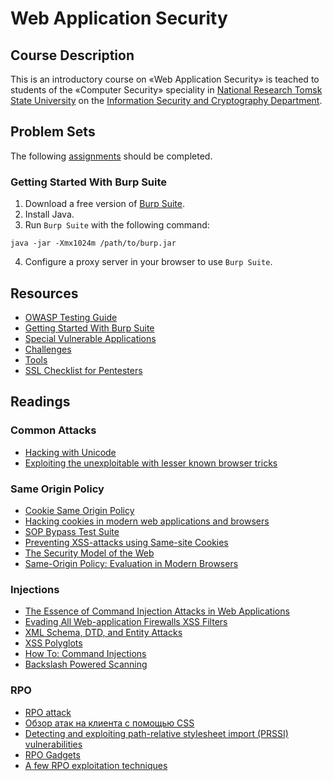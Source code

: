# Web Application Security

## Course Description

This is an introductory course on «Web Application Security» is teached to students of the «Computer Security» speciality in [National Research Tomsk State University](http://en.tsu.ru/) on the [Information Security and Cryptography Department](http://isc.tsu.ru).

## Problem Sets
The following [assignments](assignments.md) should be completed.

### Getting Started With Burp Suite
1. Download a free version of [Burp Suite](https://portswigger.net/burp/freedownload).
2. Install Java.
3. Run `Burp Suite` with the following command:

  ```
  java -jar -Xmx1024m /path/to/burp.jar
  ```

4. Configure a proxy server in your browser to use `Burp Suite`.

## Resources

* [OWASP Testing Guide](https://www.owasp.org/index.php/OWASP_Testing_Guide_v4_Table_of_Contents)
* [Getting Started With Burp Suite](https://portswigger.net/burp/help/suite_gettingstarted.html)
* [Special Vulnerable Applications](apps.md)
* [Challenges](challenges.md)
* [Tools](tools.md)
* [SSL Checklist for Pentesters](http://www.exploresecurity.com/wp-content/uploads/custom/SSL_manual_cheatsheet.html)

## Readings

### Common Attacks
* [Hacking with Unicode](https://speakerdeck.com/mathiasbynens/hacking-with-unicode)
* [Exploiting the unexploitable with lesser known browser tricks](https://speakerdeck.com/filedescriptor/exploiting-the-unexploitable-with-lesser-known-browser-tricks)

### Same Origin Policy
* [Cookie Same Origin Policy](https://crypto.stanford.edu/cs142/lectures/10-cookie-security.pdf)
* [Hacking cookies in modern web applications and browsers](http://gsec.hitb.org/materials/sg2015/D1%20-%20Dawid%20Czagan%20-%20Hacking%20Cookies%20in%20Modern%20Web%20Applications%20and%20Browsers.pdf)
* [SOP Bypass Test Suite](https://github.com/rafaybaloch/SOP-Bypass-Mini-Test-Suite)
* [Preventing XSS-attacks using Same-site Cookies](https://blogs.dropbox.com/tech/2017/03/preventing-cross-site-attacks-using-same-site-cookies/)
* [The Security Model of the Web](http://schd.ws/hosted_files/secappdev2017/a2/DeRyck_SecAppDev_WebSecurityModel.pdf)
* [Same-Origin Policy: Evaluation in Modern Browsers](https://www.usenix.org/system/files/conference/usenixsecurity17/sec17-schwenk.pdf)

### Injections
* [The Essence of Command Injection Attacks in Web Applications](http://web.cs.ucdavis.edu/~su/publications/popl06.pdf)
* [Evading All Web-application Firewalls XSS Filters](https://www.exploit-db.com/docs/38117.pdf)
* [XML Schema, DTD, and Entity Attacks](https://www.vsecurity.com//download/papers/XMLDTDEntityAttacks.pdf)
* [XSS Polyglots](https://blog.bugcrowd.com/xss-polyglots-the-context-contest)
* [How To: Command Injections](https://www.hackerone.com/blog/how-to-command-injections)
* [Backslash Powered Scanning](https://www.youtube.com/watch?list=PLuUtcRxSUZUpv2An-RNhjuZSJ5fjY7ghe&v=EPmjl7q1-n4)

### RPO
* [RPO attack](http://www.thespanner.co.uk/2014/03/21/rpo/)
* [Обзор атак на клиента с помощью CSS](https://raz0r.name/articles/css-attacks/)
* [Detecting and exploiting path-relative stylesheet import (PRSSI) vulnerabilities](http://blog.portswigger.net/2015/02/prssi.html)
* [RPO Gadgets](http://blog.innerht.ml/rpo-gadgets/)
* [A few RPO exploitation techniques](http://www.mbsd.jp/Whitepaper/rpo.pdf)

